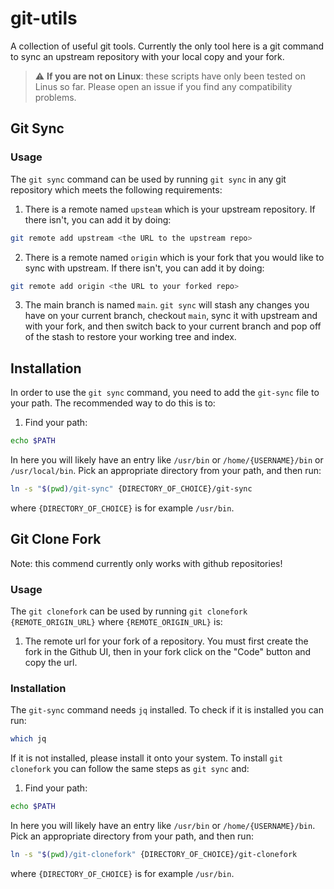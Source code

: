 # git-utils
A collection of useful git tools. Currently the only tool here is a git command to sync an upstream repository with your local copy and your fork.

> :warning: **If you are not on Linux**: these scripts have only been tested on Linus so far. Please open an issue if you find any compatibility problems.

## Git Sync
### Usage
The `git sync` command can be used by running `git sync` in any git repository which meets the following requirements:
1. There is a remote named `upsteam` which is your upstream repository.
If there isn't, you can add it by doing:
```sh
git remote add upstream <the URL to the upstream repo>
```

2. There is a remote named `origin` which is your fork that you would like to sync with upstream.
If there isn't, you can add it by doing:
```sh
git remote add origin <the URL to your forked repo>
```

3. The main branch is named `main`.
`git sync` will stash any changes you have on your current branch, checkout `main`, sync it with upstream and with your fork, and then switch back to your current branch and pop off of the stash to restore your working tree and index.

## Installation
In order to use the `git sync` command, you need to add the `git-sync` file to your path. The recommended way to do this is to:
1. Find your path:
```sh
echo $PATH
```
In here you will likely have an entry like `/usr/bin` or `/home/{USERNAME}/bin` or `/usr/local/bin`. Pick an appropriate directory from your path, and then run:
```sh
ln -s "$(pwd)/git-sync" {DIRECTORY_OF_CHOICE}/git-sync
```
where `{DIRECTORY_OF_CHOICE}` is for example `/usr/bin`.
## Git Clone Fork
Note: this commend currently only works with github repositories!
### Usage
The `git clonefork` can be used by running `git clonefork {REMOTE_ORIGIN_URL}` where `{REMOTE_ORIGIN_URL}` is:
1. The remote url for your fork of a repository. You must first create the fork in the Github UI, then in your fork click on the "Code" button and copy the url.
### Installation
The `git-sync` command needs `jq` installed. To check if it is installed you can run:
```sh
which jq
```
If it is not installed, please install it onto your system. To install `git clonefork` you can follow the same steps as `git sync` and:
1. Find your path:
```sh
echo $PATH
```
In here you will likely have an entry like `/usr/bin` or `/home/{USERNAME}/bin`. Pick an appropriate directory from your path, and then run:
```sh
ln -s "$(pwd)/git-clonefork" {DIRECTORY_OF_CHOICE}/git-clonefork
```
where `{DIRECTORY_OF_CHOICE}` is for example `/usr/bin`.
